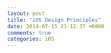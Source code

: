 ```yaml
---
layout: post
title: "iOS Design Principles"
date: 2014-07-15 21:12:37 +0800
comments: true
categories: iOS
---
```

